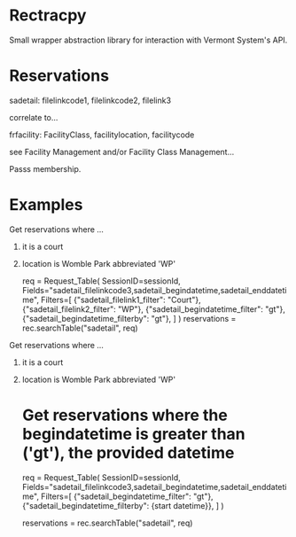 # Rectracpy

Small wrapper abstraction library for interaction with Vermont System's API.

# Reservations

sadetail: filelinkcode1, filelinkcode2, filelink3

correlate to...

frfacility: FacilityClass, facilitylocation, facilitycode

see Facility Management and/or Facility Class Management...


Passs membership.

# Examples

Get reservations where ...
1) it is a court
2) location is Womble Park abbreviated 'WP'

    req = Request_Table(
            SessionID=sessionId,
            Fields="sadetail_filelinkcode3,sadetail_begindatetime,sadetail_enddatetime",
            Filters=[
                {"sadetail_filelink1_filter": "Court"},
                {"sadetail_filelink2_filter": "WP"},
                {"sadetail_begindatetime_filter": "gt"},
                {"sadetail_begindatetime_filterby": "gt"},
            ]
    )
    reservations = rec.searchTable("sadetail", req)


Get reservations where ...
1) it is a court
2) location is Womble Park abbreviated 'WP'

    # Get reservations where the begindatetime is greater than ('gt'), the provided datetime
    req = Request_Table(
            SessionID=sessionId,
            Fields="sadetail_filelinkcode3,sadetail_begindatetime,sadetail_enddatetime",
            Filters=[
                {"sadetail_begindatetime_filter": "gt"},
                {"sadetail_begindatetime_filterby": {start datetime}},
            ]
    )

    reservations = rec.searchTable("sadetail", req)
